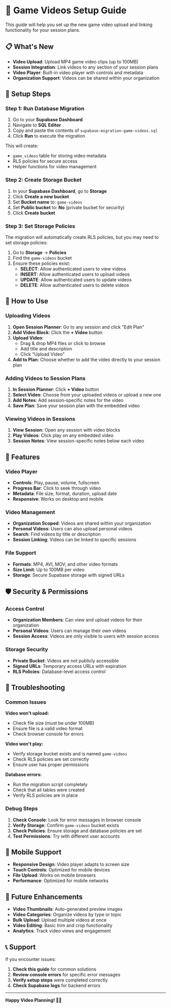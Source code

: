 # 🎥 Game Videos Setup Guide

This guide will help you set up the new game video upload and linking functionality for your session plans.

## 📋 **What's New**

- **Video Upload**: Upload MP4 game video clips (up to 100MB)
- **Session Integration**: Link videos to any section of your session plans
- **Video Player**: Built-in video player with controls and metadata
- **Organization Support**: Videos can be shared within your organization

## 🚀 **Setup Steps**

### **Step 1: Run Database Migration**

1. Go to your **Supabase Dashboard**
2. Navigate to **SQL Editor**
3. Copy and paste the contents of `supabase-migration-game-videos.sql`
4. Click **Run** to execute the migration

This will create:
- `game_videos` table for storing video metadata
- RLS policies for secure access
- Helper functions for video management

### **Step 2: Create Storage Bucket**

1. In your **Supabase Dashboard**, go to **Storage**
2. Click **Create a new bucket**
3. Set **Bucket name** to: `game-videos`
4. Set **Public bucket** to: **No** (private bucket for security)
5. Click **Create bucket**

### **Step 3: Set Storage Policies**

The migration will automatically create RLS policies, but you may need to set storage policies:

1. Go to **Storage** → **Policies**
2. Find the `game-videos` bucket
3. Ensure these policies exist:
   - **SELECT**: Allow authenticated users to view videos
   - **INSERT**: Allow authenticated users to upload videos
   - **UPDATE**: Allow authenticated users to update videos
   - **DELETE**: Allow authenticated users to delete videos

## 🎯 **How to Use**

### **Uploading Videos**

1. **Open Session Planner**: Go to any session and click "Edit Plan"
2. **Add Video Block**: Click the **+ Video** button
3. **Upload Video**: 
   - Drag & drop MP4 files or click to browse
   - Add title and description
   - Click "Upload Video"
4. **Add to Plan**: Choose whether to add the video directly to your session plan

### **Adding Videos to Session Plans**

1. **In Session Planner**: Click **+ Video** button
2. **Select Video**: Choose from your uploaded videos or upload a new one
3. **Add Notes**: Add session-specific notes for the video
4. **Save Plan**: Save your session plan with the embedded video

### **Viewing Videos in Sessions**

1. **View Session**: Open any session with video blocks
2. **Play Videos**: Click play on any embedded video
3. **Session Notes**: View session-specific notes below each video

## 🔧 **Features**

### **Video Player**
- **Controls**: Play, pause, volume, fullscreen
- **Progress Bar**: Click to seek through video
- **Metadata**: File size, format, duration, upload date
- **Responsive**: Works on desktop and mobile

### **Video Management**
- **Organization Scoped**: Videos are shared within your organization
- **Personal Videos**: Users can also upload personal videos
- **Search**: Find videos by title or description
- **Session Linking**: Videos can be linked to specific sessions

### **File Support**
- **Formats**: MP4, AVI, MOV, and other video formats
- **Size Limit**: Up to 100MB per video
- **Storage**: Secure Supabase storage with signed URLs

## 🛡️ **Security & Permissions**

### **Access Control**
- **Organization Members**: Can view and upload videos for their organization
- **Personal Videos**: Users can manage their own videos
- **Session Access**: Videos are only visible to users with session access

### **Storage Security**
- **Private Bucket**: Videos are not publicly accessible
- **Signed URLs**: Temporary access URLs with expiration
- **RLS Policies**: Database-level access control

## 🐛 **Troubleshooting**

### **Common Issues**

**Video won't upload:**
- Check file size (must be under 100MB)
- Ensure file is a valid video format
- Check browser console for errors

**Video won't play:**
- Verify storage bucket exists and is named `game-videos`
- Check RLS policies are set correctly
- Ensure user has proper permissions

**Database errors:**
- Run the migration script completely
- Check that all tables were created
- Verify RLS policies are in place

### **Debug Steps**

1. **Check Console**: Look for error messages in browser console
2. **Verify Storage**: Confirm `game-videos` bucket exists
3. **Check Policies**: Ensure storage and database policies are set
4. **Test Permissions**: Try with different user accounts

## 📱 **Mobile Support**

- **Responsive Design**: Video player adapts to screen size
- **Touch Controls**: Optimized for mobile devices
- **File Upload**: Works on mobile browsers
- **Performance**: Optimized for mobile networks

## 🔄 **Future Enhancements**

- **Video Thumbnails**: Auto-generated preview images
- **Video Categories**: Organize videos by type or topic
- **Bulk Upload**: Upload multiple videos at once
- **Video Editing**: Basic trim and crop functionality
- **Analytics**: Track video views and engagement

## 📞 **Support**

If you encounter issues:

1. **Check this guide** for common solutions
2. **Review console errors** for specific error messages
3. **Verify setup steps** were completed correctly
4. **Check Supabase logs** for backend errors

---

**Happy Video Planning! 🏒🎥**
